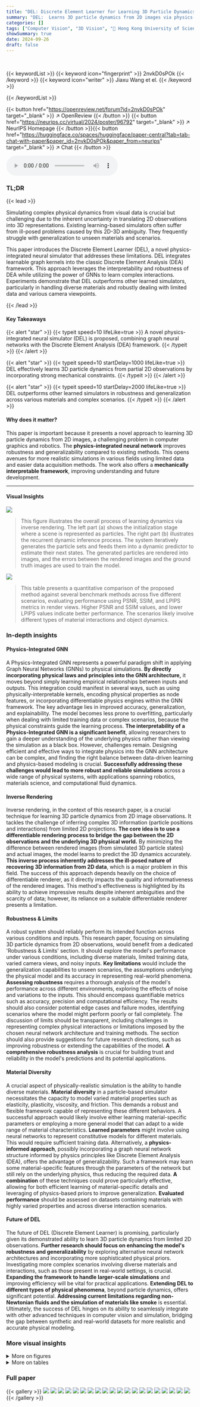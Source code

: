 ```yaml
---
title: "DEL: Discrete Element Learner for Learning 3D Particle Dynamics with Neural Rendering"
summary: "DEL:  Learns 3D particle dynamics from 2D images via physics-informed neural rendering, exceeding existing methods' accuracy and robustness."
categories: []
tags: ["Computer Vision", "3D Vision", "🏢 Hong Kong University of Science and Technology",]
showSummary: true
date: 2024-09-26
draft: false
---
```


<br>

{{< keywordList >}}
{{< keyword icon="fingerprint" >}} 2nvkD0sPOk {{< /keyword >}}
{{< keyword icon="writer" >}} Jiaxu Wang et el. {{< /keyword >}}
 
{{< /keywordList >}}

{{< button href="https://openreview.net/forum?id=2nvkD0sPOk" target="_blank" >}}
↗ OpenReview
{{< /button >}}
{{< button href="https://neurips.cc/virtual/2024/poster/96792" target="_blank" >}}
↗ NeurIPS Homepage
{{< /button >}}{{< button href="https://huggingface.co/spaces/huggingface/paper-central?tab=tab-chat-with-paper&paper_id=2nvkD0sPOk&paper_from=neurips" target="_blank" >}}
↗ Chat
{{< /button >}}



<audio controls>
    <source src="https://ai-paper-reviewer.com/2nvkD0sPOk/podcast.wav" type="audio/wav">
    Your browser does not support the audio element.
</audio>


### TL;DR


{{< lead >}}

Simulating complex physical dynamics from visual data is crucial but challenging due to the inherent uncertainty in translating 2D observations into 3D representations. Existing learning-based simulators often suffer from ill-posed problems caused by this 2D-3D ambiguity.  They frequently struggle with generalization to unseen materials and scenarios. 

This paper introduces the Discrete Element Learner (DEL), a novel physics-integrated neural simulator that addresses these limitations.  DEL integrates learnable graph kernels into the classic Discrete Element Analysis (DEA) framework. This approach leverages the interpretability and robustness of DEA while utilizing the power of GNNs to learn complex interactions. Experiments demonstrate that DEL outperforms other learned simulators, particularly in handling diverse materials and robustly dealing with limited data and various camera viewpoints.

{{< /lead >}}


#### Key Takeaways

{{< alert "star" >}}
{{< typeit speed=10 lifeLike=true >}} A novel physics-integrated neural simulator (DEL) is proposed, combining graph neural networks with the Discrete Element Analysis (DEA) framework. {{< /typeit >}}
{{< /alert >}}

{{< alert "star" >}}
{{< typeit speed=10 startDelay=1000 lifeLike=true >}} DEL effectively learns 3D particle dynamics from partial 2D observations by incorporating strong mechanical constraints. {{< /typeit >}}
{{< /alert >}}

{{< alert "star" >}}
{{< typeit speed=10 startDelay=2000 lifeLike=true >}} DEL outperforms other learned simulators in robustness and generalization across various materials and complex scenarios. {{< /typeit >}}
{{< /alert >}}

#### Why does it matter?
This paper is important because it presents a novel approach to learning 3D particle dynamics from 2D images, a challenging problem in computer graphics and robotics.  The **physics-integrated neural network** improves robustness and generalizability compared to existing methods. This opens avenues for more realistic simulations in various fields using limited data and easier data acquisition methods. The work also offers a **mechanically interpretable framework**, improving understanding and future development.

------
#### Visual Insights



![](https://ai-paper-reviewer.com/2nvkD0sPOk/figures_2_1.jpg)

> This figure illustrates the overall process of learning dynamics via inverse rendering. The left part (a) shows the initialization stage where a scene is represented as particles.  The right part (b) illustrates the recurrent dynamic inference process. The system iteratively generates the particle sets and feeds them into a dynamic predictor to estimate their next states. The generated particles are rendered into images, and the errors between the rendered images and the ground truth images are used to train the model.





![](https://ai-paper-reviewer.com/2nvkD0sPOk/tables_7_1.jpg)

> This table presents a quantitative comparison of the proposed method against several benchmark methods across five different scenarios, evaluating performance using PSNR, SSIM, and LPIPS metrics in render views.  Higher PSNR and SSIM values, and lower LPIPS values indicate better performance. The scenarios likely involve different types of material interactions and object dynamics.





### In-depth insights


#### Physics-Integrated GNN
A Physics-Integrated GNN represents a powerful paradigm shift in applying Graph Neural Networks (GNNs) to physical simulations.  **By directly incorporating physical laws and principles into the GNN architecture,** it moves beyond simply learning empirical relationships between inputs and outputs. This integration could manifest in several ways, such as using physically-interpretable kernels, encoding physical properties as node features, or incorporating differentiable physics engines within the GNN framework. The key advantage lies in improved accuracy, generalization, and explainability.  The model becomes less prone to overfitting, particularly when dealing with limited training data or complex scenarios, because the physical constraints guide the learning process.  **The interpretability of a Physics-Integrated GNN is a significant benefit**, allowing researchers to gain a deeper understanding of the underlying physics rather than viewing the simulation as a black box.  However, challenges remain. Designing efficient and effective ways to integrate physics into the GNN architecture can be complex, and finding the right balance between data-driven learning and physics-based modeling is crucial.  **Successfully addressing these challenges would lead to more robust and reliable simulations** across a wide range of physical systems, with applications spanning robotics, materials science, and computational fluid dynamics.

#### Inverse Rendering
Inverse rendering, in the context of this research paper, is a crucial technique for learning 3D particle dynamics from 2D image observations.  It tackles the challenge of inferring complex 3D information (particle positions and interactions) from limited 2D projections.  **The core idea is to use a differentiable rendering process to bridge the gap between the 2D observations and the underlying 3D physical world.**  By minimizing the difference between rendered images (from simulated 3D particle states) and actual images, the model learns to predict the 3D dynamics accurately.  **This inverse process inherently addresses the ill-posed nature of recovering 3D information from 2D data**, which is a major problem in this field.  The success of this approach depends heavily on the choice of differentiable renderer, as it directly impacts the quality and informativeness of the rendered images. This method's effectiveness is highlighted by its ability to achieve impressive results despite inherent ambiguities and the scarcity of data; however, its reliance on a suitable differentiable renderer presents a limitation.

#### Robustness & Limits
A robust system should reliably perform its intended function across various conditions and inputs.  This research paper, focusing on simulating 3D particle dynamics from 2D observations, would benefit from a dedicated 'Robustness & Limits' section.  It should explore the model's performance under various conditions, including diverse materials, limited training data, varied camera views, and noisy inputs. **Key limitations** would include the generalization capabilities to unseen scenarios, the assumptions underlying the physical model and its accuracy in representing real-world phenomena. **Assessing robustness** requires a thorough analysis of the model's performance across different environments, exploring the effects of noise and variations to the inputs. This should encompass quantifiable metrics such as accuracy, precision and computational efficiency. The results should also consider potential edge cases and failure modes, identifying scenarios where the model might perform poorly or fail completely.  The discussion of limits should be transparent, including challenges in representing complex physical interactions or limitations imposed by the chosen neural network architecture and training methods.  The section should also provide suggestions for future research directions, such as improving robustness or extending the capabilities of the model.  **A comprehensive robustness analysis** is crucial for building trust and reliability in the model's predictions and its potential applications.

#### Material Diversity
A crucial aspect of physically-realistic simulation is the ability to handle diverse materials.  **Material diversity** in a particle-based simulator necessitates the capacity to model varied material properties such as elasticity, plasticity, viscosity, and friction.  This demands a robust and flexible framework capable of representing these different behaviors.  A successful approach would likely involve either learning material-specific parameters or employing a more general model that can adapt to a wide range of material characteristics.  **Learned parameters** might involve using neural networks to represent constitutive models for different materials. This would require sufficient training data. Alternatively, a **physics-informed approach**, possibly incorporating a graph neural network structure informed by physics principles like Discrete Element Analysis (DEA), offers the advantage of generalizability.  Such a framework may learn some material-specific features through the parameters of the network but still rely on the underlying physics, thus reducing the required data.  **A combination** of these techniques could prove particularly effective, allowing for both efficient learning of material-specific details and leveraging of physics-based priors to improve generalization.  **Evaluated performance** should be assessed on datasets containing materials with highly varied properties and across diverse interaction scenarios.

#### Future of DEL
The future of DEL (Discrete Element Learner) is promising, particularly given its demonstrated ability to learn 3D particle dynamics from limited 2D observations.  **Further research should focus on enhancing the model's robustness and generalizability** by exploring alternative neural network architectures and incorporating more sophisticated physical priors.  Investigating more complex scenarios involving diverse materials and interactions, such as those present in real-world settings, is crucial.  **Expanding the framework to handle larger-scale simulations** and improving efficiency will be vital for practical applications.  **Extending DEL to different types of physical phenomena**, beyond particle dynamics, offers significant potential.  **Addressing current limitations regarding non-Newtonian fluids and the simulation of materials like smoke** is essential.  Ultimately, the success of DEL hinges on its ability to seamlessly integrate with other advanced techniques in computer vision and simulation, bridging the gap between synthetic and real-world datasets for more realistic and accurate physical modeling.


### More visual insights

<details>
<summary>More on figures
</summary>


![](https://ai-paper-reviewer.com/2nvkD0sPOk/figures_5_1.jpg)

> This figure illustrates two scenarios of particle interactions in the context of the Discrete Element Analysis (DEA) framework. Panel (a) shows the impact between two particles belonging to different objects. The forces involved are the contact force (fij) which has a normal component (fijn) and a tangential component (fijt), and the intrusion scalar (δdn) that measures the depth of interpenetration. Panel (b) depicts two particles belonging to the same object, connected by a bond. This bond force (fij) maintains the integrity and structure of the object. The interaction forces are determined by physical quantities like the intrusion scalar (δdn) and the bond length.


![](https://ai-paper-reviewer.com/2nvkD0sPOk/figures_5_2.jpg)

> This figure shows the architecture of the mechanics-informed graph network used in the Discrete Element Learner (DEL).  The network takes as input the node features [hi, hj] (particle attributes), edge features (δdn, vij) (intrusion and relative velocity), and then processes them through a series of learnable graph kernel operations (Φn, Φt) to produce the magnitudes of normal and tangential forces (fij, fij).  These forces are then used to update particle velocities and positions, which are compared to ground truth (GT). The network consists of two branches: one for normal forces and one for tangential forces, each employing multiple MLP layers and ReLU activation functions. The network is designed to incorporate physical knowledge from the Discrete Element Analysis framework.


![](https://ai-paper-reviewer.com/2nvkD0sPOk/figures_6_1.jpg)

> This figure shows a qualitative comparison of the dynamics prediction results of the proposed DEL method and several baseline methods. The comparison is shown in the particle view for test sequences.  The figure visually demonstrates the superior performance of DEL in accurately predicting particle dynamics compared to the baselines. Each row represents a different method, and each column represents a different frame in the sequence.


![](https://ai-paper-reviewer.com/2nvkD0sPOk/figures_8_1.jpg)

> This figure shows a qualitative comparison of the dynamics prediction results between the proposed DEL method and several baseline methods. The comparison is done in the particle-view, showing the predicted particle positions over time for a test sequence.  It visually demonstrates the superior performance of DEL compared to baselines in accurately predicting the dynamics of the particles.


![](https://ai-paper-reviewer.com/2nvkD0sPOk/figures_8_2.jpg)

> This figure presents a qualitative comparison of the results obtained using the proposed method and Neurofluid, another unsupervised method for learning fluid dynamics.  The comparison shows the superior performance of the proposed method in accurately predicting the fluid dynamics, particularly in terms of the fluid's shape and interaction with the rigid body, unlike Neurofluid which struggles with the overall flow and shape of the fluid.


![](https://ai-paper-reviewer.com/2nvkD0sPOk/figures_15_1.jpg)

> This figure demonstrates the capability of the DEL model to simulate different materials by simply swapping material embeddings and graph kernels. The top row shows the SandRender (rendered image) results of dropping a brown object onto a yellow duck on a sandy surface for different materials: Sand, Elastic, and Plasticine. The bottom three rows show the corresponding Sand results with the same parameters for each material.


![](https://ai-paper-reviewer.com/2nvkD0sPOk/figures_16_1.jpg)

> This figure shows the results of an experiment evaluating the performance of a model on the SandFall dataset using different numbers of input views.  The x-axis represents the number of input views, while the y-axis shows the log of the Chamber Distance, a metric used to measure the similarity between the predicted particle distributions and the ground truth. The figure likely demonstrates how the model's accuracy is affected by the number of camera views used during training, with more views potentially improving accuracy.


![](https://ai-paper-reviewer.com/2nvkD0sPOk/figures_16_2.jpg)

> The figure shows the results of evaluating a model's performance on the SandFall dataset using different numbers of input views. The x-axis represents the number of input views, and the y-axis represents the log Chamber Distance, which measures the similarity between predicted and ground truth particle distributions.  It shows how the model's accuracy changes as the number of input views increases.


![](https://ai-paper-reviewer.com/2nvkD0sPOk/figures_16_3.jpg)

> The bar chart compares the performance of three different particle-based renderers (PhysNeRF, ParticleNeRF, and GPF) in predicting the dynamics of the Multi-objs scenario in a particle view.  The y-axis represents the log of the Chamber Distance, a metric used to evaluate the accuracy of particle distribution prediction. The chart shows that GPF outperforms the other two methods, indicating that the choice of renderer significantly impacts the results. 


![](https://ai-paper-reviewer.com/2nvkD0sPOk/figures_16_4.jpg)

> This figure compares the performance of different particle-based renderers (PhysNeRF, ParticleNeRF, and GPF) on the Multi-Objs dataset when predicting particle dynamics.  The y-axis shows the log Chamber Distance, a metric used to evaluate the accuracy of the predicted particle distribution. The results show that the proposed method (Ours) outperforms the baselines regardless of the renderer used.


![](https://ai-paper-reviewer.com/2nvkD0sPOk/figures_17_1.jpg)

> The figure shows the accumulated rollout chamfer distance over time for three different methods (EGNN*, Ours, SGNN*) on two scenarios: Multi-objs and Plasticine.  It compares the performance of the proposed method against two baseline GNN-based simulators, highlighting the superior performance of the proposed approach in accurately predicting long-term dynamics. The x-axis represents the timestep and the y-axis represents the accumulated rollout chamfer distance, a metric measuring the difference between the predicted and ground truth particle positions.


![](https://ai-paper-reviewer.com/2nvkD0sPOk/figures_17_2.jpg)

> This figure demonstrates the impact of swapping materials in the SandFall scenario. By replacing the material embeddings and graph kernels, the model adapts to different material properties. The first and second rows showcase the predicted views (rendering and particle views) of SandFall with sand, while the third and fourth rows depict the predictions after swapping the sand with elastic and plasticine materials, respectively. This highlights the flexibility and adaptability of the proposed model in handling diverse material interactions.


![](https://ai-paper-reviewer.com/2nvkD0sPOk/figures_18_1.jpg)

> This figure shows how the model can handle material swapping by simply changing the material embedding and graph kernel.  The top row displays the rendered views of a simulation where a yellow object falls onto sand. The second row shows the corresponding particle view. The third and fourth rows repeat the experiment, but with the sand replaced by plasticine and elastic materials, respectively. The results demonstrate the model's adaptability to different material properties.


![](https://ai-paper-reviewer.com/2nvkD0sPOk/figures_18_2.jpg)

> This figure shows a visualization of removing the bond force from the simulation. The left side shows the input, a red object impacting a blue object on a gray surface. The right side shows the multi-view simulation results with the bond force removed, highlighting how the lack of bond force affects the interaction and shape of the objects during the impact.


![](https://ai-paper-reviewer.com/2nvkD0sPOk/figures_19_1.jpg)

> This figure visualizes the impact of removing the bond force from the simulation. The left side shows the input (initial state) and the simulation result when the bond force is included. The right side shows the multi-view simulation result when the bond force is removed. This illustrates the effect the bond force has on maintaining the structural integrity of the simulated objects. Without it, the simulated objects show significant structural deviations.


![](https://ai-paper-reviewer.com/2nvkD0sPOk/figures_20_1.jpg)

> This figure visualizes the learned constitutive mapping, a key component of the Discrete Element Learner (DEL) model.  The x-axis represents the intrusion (δd), a measure of how much one particle penetrates another.  The y-axis shows the normalized force magnitude. Different colored lines represent different material pairings (e.g., rigid bond, rigid contact, elastic bond, etc.). The plot shows how the model learns to associate different levels of intrusion with different force magnitudes for various material types, demonstrating the model's ability to capture material-specific mechanical behavior.


![](https://ai-paper-reviewer.com/2nvkD0sPOk/figures_20_2.jpg)

> This figure visualizes the learned material embeddings using t-SNE.  Different colors represent different materials (red for rigid, green and blue for two types of elastic materials).  Points from the same object cluster together, demonstrating that the model has learned material-specific features. The spatial relationships of points within each cluster reflect their positions relative to the center of mass of the object, further enhancing the model's understanding of material properties in context.


![](https://ai-paper-reviewer.com/2nvkD0sPOk/figures_21_1.jpg)

> This figure displays a qualitative comparison of the dynamics prediction results of the proposed method (DEL) against several baseline methods. The comparison is shown in terms of particle-view visualizations on test sequences. This allows for a visual assessment of the accuracy and robustness of the different methods in predicting the motion of particles over time.


![](https://ai-paper-reviewer.com/2nvkD0sPOk/figures_22_1.jpg)

> This figure presents a qualitative comparison of the proposed DEL model against several baselines (3DIntphys, VPD, EGNN*, SGNN*, and Neurofluid) for the Fluids dataset.  The comparison includes both rendering (top row) and particle views (bottom row) across multiple time steps of the simulation.  The goal is to visually demonstrate the relative performance of each method in simulating fluid behavior.


![](https://ai-paper-reviewer.com/2nvkD0sPOk/figures_22_2.jpg)

> This figure shows a qualitative comparison of the dynamics prediction results from different methods, including the proposed DEL and other baseline methods. The comparison is made on test sequences in the particle view. The figure aims to visually demonstrate the performance difference of DEL and baselines for better understanding.


![](https://ai-paper-reviewer.com/2nvkD0sPOk/figures_23_1.jpg)

> This figure shows a qualitative comparison of the dynamics prediction results between the proposed method (DEL) and several baseline methods. The comparison is done in the particle view on test sequences.  The figure visually demonstrates the superior performance of DEL in accurately predicting the dynamic behavior of particles compared to the baselines.  It highlights DEL's ability to handle complex interactions and various material properties.


![](https://ai-paper-reviewer.com/2nvkD0sPOk/figures_23_2.jpg)

> This figure provides a qualitative comparison of the dynamics prediction results from the proposed DEL method and other baseline methods.  The comparison is shown in the particle-view for test sequences.  It allows for visual inspection of how well each method captures the movement and interactions of particles in a dynamic scene. This visual comparison is useful to assess the accuracy and realism of each method's predictions, especially concerning the overall movement and interactions of particles.


![](https://ai-paper-reviewer.com/2nvkD0sPOk/figures_24_1.jpg)

> This figure presents a qualitative comparison of the dynamics prediction results obtained using the proposed DEL method and several baseline methods. The comparison is shown in the particle-view for test sequences.  Each row represents a different method (GT, Ours, VPD, EGNN, 3DIntphys), and each column shows the simulation results at different time steps. This allows for a visual assessment of the accuracy and realism of the different methods in predicting the motion of particles over time.


![](https://ai-paper-reviewer.com/2nvkD0sPOk/figures_24_2.jpg)

> This figure shows a qualitative comparison of the dynamics prediction results of the proposed DEL method and several baseline methods on test sequences. The comparison is shown in the particle view.  The figure visually demonstrates the performance of DEL compared to baselines in accurately predicting particle movements over time. It highlights the superior performance of DEL in capturing the complex dynamics of particle interactions.


![](https://ai-paper-reviewer.com/2nvkD0sPOk/figures_25_1.jpg)

> This figure presents a qualitative comparison of dynamics prediction results between the proposed DEL method and several baseline methods. The comparison focuses on the particle-view perspective of test sequences.  It visually demonstrates the differences in the accuracy and realism of the simulated particle dynamics generated by each method. The figure aids in assessing the performance and robustness of DEL against existing techniques in handling complex 3D particle dynamics.


![](https://ai-paper-reviewer.com/2nvkD0sPOk/figures_25_2.jpg)

> This figure compares the long-term predictions of four different methods (3DIntphys, VPD, EGNN, and the proposed method) on the FluidR scenario.  The predictions are shown in particle view, allowing visualization of the individual particles' movements over time. The ground truth (GT) is included for comparison.  The figure visually demonstrates the relative accuracy and robustness of each method in simulating the fluid's behavior over an extended time period.


![](https://ai-paper-reviewer.com/2nvkD0sPOk/figures_26_1.jpg)

> This figure presents a qualitative comparison of the dynamics prediction results obtained using the proposed DEL method and several baseline methods.  The comparison focuses on the particle view, showing the predicted particle positions over time for different methods.  The goal is to visually demonstrate the superior performance of DEL in accurately predicting the dynamics compared to the baselines.


![](https://ai-paper-reviewer.com/2nvkD0sPOk/figures_26_2.jpg)

> This figure shows a qualitative comparison of the dynamics prediction results between the proposed DEL method and several baseline methods. The comparison is shown in a particle-view perspective for test sequences.  It allows a visual assessment of the accuracy and robustness of different methods in predicting particle movements and interactions over time.


![](https://ai-paper-reviewer.com/2nvkD0sPOk/figures_27_1.jpg)

> This figure presents a qualitative comparison of the dynamics prediction results obtained using the proposed DEL method and several baseline methods. The comparison is done in the particle view for test sequences.  It visually demonstrates the differences in the accuracy and realism of the dynamics predictions generated by each method. The results highlight the superior performance of the DEL method in accurately capturing and simulating the complex dynamics of various materials and interactions.


</details>




<details>
<summary>More on tables
</summary>


![](https://ai-paper-reviewer.com/2nvkD0sPOk/tables_7_2.jpg)
> This table presents a quantitative comparison of the proposed method against existing baselines (SGNN, 3DIntphys, EGNN, VPD) across five different scenarios (Plasticine, SandFall, Multi-Objs, FluidR, Bear) in terms of particle-level accuracy.  The metrics used are Chamfer Distance (CD) and Earth Mover's Distance (EMD), both lower is better,  reflecting the difference between the predicted and ground truth particle distributions.

![](https://ai-paper-reviewer.com/2nvkD0sPOk/tables_8_1.jpg)
> This table presents the ablation study results for four components of the proposed DEL model. It shows the impact of removing or altering the gradient loss (Lg), the tangential force (fij), the decomposition of the graph network, and the normal direction loss (Ln) on the performance of the model.  The results are measured using Chamber Distance (CD) and Earth Mover Distance (EMD) metrics for two scenarios: SandFall and Multi-Objs.

![](https://ai-paper-reviewer.com/2nvkD0sPOk/tables_8_2.jpg)
> This table presents a quantitative comparison of different methods on the Fluids scene.  The metrics used are Chamber Distance (CD), Earth Mover Distance (EMD), Peak Signal-to-Noise Ratio (PSNR), Structural Similarity Index (SSIM), and Learned Perceptual Image Patch Similarity (LPIPS).  Lower CD and EMD values indicate better performance, while higher PSNR and SSIM and lower LPIPS values also indicate better performance.

![](https://ai-paper-reviewer.com/2nvkD0sPOk/tables_12_1.jpg)
> This table presents a quantitative comparison of the proposed method against several benchmark methods across five different scenarios.  The comparison is based on metrics calculated from rendered images (PSNR, SSIM, and LPIPS).  The scenarios represent diverse physics simulations involving various materials and object interactions.  Higher PSNR and SSIM values, and lower LPIPS values indicate better performance.

![](https://ai-paper-reviewer.com/2nvkD0sPOk/tables_19_1.jpg)
> This table presents a quantitative comparison of the proposed DEL method against several baseline methods across five different scenarios.  The comparison is done using the Rollout Mean Squared Error (MSE) metric, which assesses the accuracy of dynamic predictions in particle views when 3D ground truth is available. Lower MSE values indicate better performance. The scenarios evaluated represent diverse physical interactions, including collisions of various materials and objects with different properties, such as Plasticine, SandFall, Multi-Objs, FluidR, Bear, and Fluids. The table allows for a direct comparison of the DEL's performance relative to existing state-of-the-art methods under the condition of utilizing 3D ground truth data. 

</details>




### Full paper

{{< gallery >}}
<img src="https://ai-paper-reviewer.com/2nvkD0sPOk/1.png" class="grid-w50 md:grid-w33 xl:grid-w25" />
<img src="https://ai-paper-reviewer.com/2nvkD0sPOk/2.png" class="grid-w50 md:grid-w33 xl:grid-w25" />
<img src="https://ai-paper-reviewer.com/2nvkD0sPOk/3.png" class="grid-w50 md:grid-w33 xl:grid-w25" />
<img src="https://ai-paper-reviewer.com/2nvkD0sPOk/4.png" class="grid-w50 md:grid-w33 xl:grid-w25" />
<img src="https://ai-paper-reviewer.com/2nvkD0sPOk/5.png" class="grid-w50 md:grid-w33 xl:grid-w25" />
<img src="https://ai-paper-reviewer.com/2nvkD0sPOk/6.png" class="grid-w50 md:grid-w33 xl:grid-w25" />
<img src="https://ai-paper-reviewer.com/2nvkD0sPOk/7.png" class="grid-w50 md:grid-w33 xl:grid-w25" />
<img src="https://ai-paper-reviewer.com/2nvkD0sPOk/8.png" class="grid-w50 md:grid-w33 xl:grid-w25" />
<img src="https://ai-paper-reviewer.com/2nvkD0sPOk/9.png" class="grid-w50 md:grid-w33 xl:grid-w25" />
<img src="https://ai-paper-reviewer.com/2nvkD0sPOk/10.png" class="grid-w50 md:grid-w33 xl:grid-w25" />
<img src="https://ai-paper-reviewer.com/2nvkD0sPOk/11.png" class="grid-w50 md:grid-w33 xl:grid-w25" />
<img src="https://ai-paper-reviewer.com/2nvkD0sPOk/12.png" class="grid-w50 md:grid-w33 xl:grid-w25" />
<img src="https://ai-paper-reviewer.com/2nvkD0sPOk/13.png" class="grid-w50 md:grid-w33 xl:grid-w25" />
<img src="https://ai-paper-reviewer.com/2nvkD0sPOk/14.png" class="grid-w50 md:grid-w33 xl:grid-w25" />
<img src="https://ai-paper-reviewer.com/2nvkD0sPOk/15.png" class="grid-w50 md:grid-w33 xl:grid-w25" />
<img src="https://ai-paper-reviewer.com/2nvkD0sPOk/16.png" class="grid-w50 md:grid-w33 xl:grid-w25" />
<img src="https://ai-paper-reviewer.com/2nvkD0sPOk/17.png" class="grid-w50 md:grid-w33 xl:grid-w25" />
<img src="https://ai-paper-reviewer.com/2nvkD0sPOk/18.png" class="grid-w50 md:grid-w33 xl:grid-w25" />
<img src="https://ai-paper-reviewer.com/2nvkD0sPOk/19.png" class="grid-w50 md:grid-w33 xl:grid-w25" />
<img src="https://ai-paper-reviewer.com/2nvkD0sPOk/20.png" class="grid-w50 md:grid-w33 xl:grid-w25" />
{{< /gallery >}}